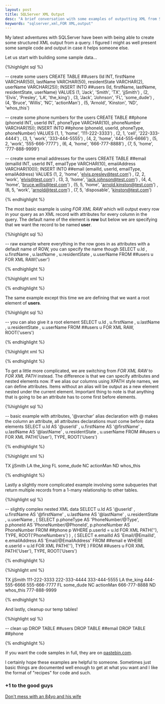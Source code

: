 ```yaml
---
layout: post
title: SQLServer XML Output
desc: "A brief conversation with some examples of outputting XML from SQLServer"
keywords: "sqlserver,xml,FOR XML,output"
---
```


My latest adventures with SQLServer have been with being able to create some structured XML output from a query.  I figured I might as well present some sample code and output in case it helps someone else.

Let us start with building some sample data...

{%highlight sql %}

-- create some users
CREATE TABLE ##users (Id INT, firstName VARCHAR(50), lastName VARCHAR(50), residentState VARCHAR(2), userName VARCHAR(25));
INSERT INTO ##users (Id, firstName, lastName, residentState, userName)
VALUES
	(1, 'Jack', 'Smith', 'TX', 'jjSmith')
	, (2, 'Elvis', 'Presley', 'LA', 'the_king')
	, (3, 'Jack', 'Johnson', 'FL', 'some_dude')
	, (4, 'Bruce', 'Willis', 'NC', 'actionMan')
	, (5, 'Arnold', 'Kinston', 'ND', 'whos_this')

-- create some phone numbers for the users
CREATE TABLE ##phone (phoneId INT, userId INT, phoneType VARCHAR(10), phoneNumber VARCHAR(15));
INSERT INTO ##phone (phoneId, userId, phoneType, phoneNumber)
VALUES
	(1, 1, 'home', '111-222-3333')
	, (2, 1, 'cell', '222-333-4444')
	, (3, 1, 'work', '333-444-5555')
	, (4, 2, 'home', '444-555-6666')
	, (5, 2, 'work', '555-666-7777')
	, (6, 4, 'home', '666-777-8888')
	, (7, 5, 'home', '777-888-9999')

-- create some email addresses for the users
CREATE TABLE ##email (emailId INT, userId INT, emailType VARCHAR(10), emailAddress VARCHAR(100));
INSERT INTO ##email (emailId, userId, emailType, emailAddress)
VALUES
	(1, 2, 'home', 'elvis.presley@test.com')
	, (2, 2, 'work', 'elvis@test.com')
	, (3, 3, 'home', 'jack.johnson@test.com')
	, (4, 4, 'home', 'bruce.willis@test.com')
	, (5, 5, 'home', 'arnold.kinston@test.com')
	, (6, 5, 'work', 'arnold@test.com')
	, (7, 5, 'disposable', 'kinston@test.com')

{% endhighlight %}

The most basic example is using *FOR XML RAW* which will output every row in your query as an XML record with attributes for every column in the query.  The default name of the element is **row** but below we are specifying that we want the record to be named **user**.

{%highlight sql %}

-- raw example where everything in the row goes in as attributes with a default name of ROW, you can specify the name though
SELECT
	u.Id
	, u.firstName
	, u.lastName
	, u.residentState
	, u.userName
FROM ##users u
FOR XML RAW('user')

{% endhighlight %}

{%highlight xml %}

<user Id="1" firstName="Jack" lastName="Smith" residentState="TX" userName="jjSmith" />
<user Id="2" firstName="Elvis" lastName="Presley" residentState="LA" userName="the_king" />
<user Id="3" firstName="Jack" lastName="Johnson" residentState="FL" userName="some_dude" />
<user Id="4" firstName="Bruce" lastName="Willis" residentState="NC" userName="actionMan" />
<user Id="5" firstName="Arnold" lastName="Kinston" residentState="ND" userName="whos_this" />

{% endhighlight %}

The same example except this time we are defining that we want a root element of **users**.

{%highlight sql %}

-- you can also give it a root element
SELECT
	u.Id
	, u.firstName
	, u.lastName
	, u.residentState
	, u.userName
FROM ##users u
FOR XML RAW, ROOT('users')

{% endhighlight %}

{%highlight xml %}

<users>
  <row Id="1" firstName="Jack" lastName="Smith" residentState="TX" userName="jjSmith" />
  <row Id="2" firstName="Elvis" lastName="Presley" residentState="LA" userName="the_king" />
  <row Id="3" firstName="Jack" lastName="Johnson" residentState="FL" userName="some_dude" />
  <row Id="4" firstName="Bruce" lastName="Willis" residentState="NC" userName="actionMan" />
  <row Id="5" firstName="Arnold" lastName="Kinston" residentState="ND" userName="whos_this" />
</users>

{% endhighlight %}

To get a little more complicated, we are switching from *FOR XML RAW* to *FOR XML PATH* instead.  The difference is that we can specify attributes and nested elements now.  If we alias our columns using XPATH style names, we can define attributes.  Items without an alias will be output as a new element nested under the current element.  Important thing to note is that anything that is going to be an attribute has to come first before elements.

{%highlight sql %}

-- basic example with attributes, '@varchar' alias declaration with @ makes the column an attribute, all attributes declarations must come before data elements
SELECT
	u.Id AS '@userId'
	, u.firstName AS '@firstName'
	, u.lastName  AS '@lastName'
	, u.residentState
	, u.userName
FROM ##users u
FOR XML PATH('User'), TYPE, ROOT('Users')

{% endhighlight %}

{%highlight xml %}

<Users>
  <User userId="1" firstName="Jack" lastName="Smith">
    <residentState>TX</residentState>
    <userName>jjSmith</userName>
  </User>
  <User userId="2" firstName="Elvis" lastName="Presley">
    <residentState>LA</residentState>
    <userName>the_king</userName>
  </User>
  <User userId="3" firstName="Jack" lastName="Johnson">
    <residentState>FL</residentState>
    <userName>some_dude</userName>
  </User>
  <User userId="4" firstName="Bruce" lastName="Willis">
    <residentState>NC</residentState>
    <userName>actionMan</userName>
  </User>
  <User userId="5" firstName="Arnold" lastName="Kinston">
    <residentState>ND</residentState>
    <userName>whos_this</userName>
  </User>
</Users>

{% endhighlight %}

Lastly a slightly more complicated example involving some subqueries that return multiple records from a 1-many relationship to other tables.

{%highlight sql %}

-- slightly complex nested XML data
SELECT 
	u.Id AS '@userId'
	, u.firstName AS '@firstName'
	, u.lastName  AS '@lastName'
	, u.residentState
	, u.userName
	, (
		SELECT p.phoneType AS 'PhoneNumber/@Type', p.phoneId AS 'PhoneNumber/@PhoneId', p.phoneNumber AS PhoneNumber
		FROM ##phone p
		WHERE p.userId = u.Id
		FOR XML PATH(''), TYPE, ROOT('PhoneNumbers')
	)
	, (
		SELECT e.emailId AS 'Email/@EmailId', e.emailAddress AS 'Email/@EmailAddress'
		FROM ##email e
		WHERE e.userId = u.Id
		FOR XML PATH(''), TYPE
	)
FROM ##users u
FOR XML PATH('User'), TYPE, ROOT('Users')

{% endhighlight %}

{%highlight xml %}

<Users>
  <User userId="1" firstName="Jack" lastName="Smith">
    <residentState>TX</residentState>
    <userName>jjSmith</userName>
    <PhoneNumbers>
      <PhoneNumber Type="home" PhoneId="1">111-222-3333</PhoneNumber>
      <PhoneNumber Type="cell" PhoneId="2">222-333-4444</PhoneNumber>
      <PhoneNumber Type="work" PhoneId="3">333-444-5555</PhoneNumber>
    </PhoneNumbers>
  </User>
  <User userId="2" firstName="Elvis" lastName="Presley">
    <residentState>LA</residentState>
    <userName>the_king</userName>
    <PhoneNumbers>
      <PhoneNumber Type="home" PhoneId="4">444-555-6666</PhoneNumber>
      <PhoneNumber Type="work" PhoneId="5">555-666-7777</PhoneNumber>
    </PhoneNumbers>
    <Email EmailId="1" EmailAddress="elvis.presley@test.com" />
    <Email EmailId="2" EmailAddress="elvis@test.com" />
  </User>
  <User userId="3" firstName="Jack" lastName="Johnson">
    <residentState>FL</residentState>
    <userName>some_dude</userName>
    <Email EmailId="3" EmailAddress="jack.johnson@test.com" />
  </User>
  <User userId="4" firstName="Bruce" lastName="Willis">
    <residentState>NC</residentState>
    <userName>actionMan</userName>
    <PhoneNumbers>
      <PhoneNumber Type="home" PhoneId="6">666-777-8888</PhoneNumber>
    </PhoneNumbers>
    <Email EmailId="4" EmailAddress="bruce.willis@test.com" />
  </User>
  <User userId="5" firstName="Arnold" lastName="Kinston">
    <residentState>ND</residentState>
    <userName>whos_this</userName>
    <PhoneNumbers>
      <PhoneNumber Type="home" PhoneId="7">777-888-9999</PhoneNumber>
    </PhoneNumbers>
    <Email EmailId="5" EmailAddress="arnold.kinston@test.com" />
    <Email EmailId="6" EmailAddress="arnold@test.com" />
    <Email EmailId="7" EmailAddress="kinston@test.com" />
  </User>
</Users>

{% endhighlight %}

And lastly, cleanup our temp tables!

{%highlight sql %}

-- clean up
DROP TABLE ##users
DROP TABLE ##email
DROP TABLE ##phone

{% endhighlight %}

If you want the code samples in full, they are on [pastebin.com](http://pastebin.com/uKHMBkXH).

I certainly hope these examples are helpful to someone.  Sometimes just basic things are documented well enough to get at what you want and I like the format of "recipes" for code and such.

### +1 to the good guys
[Don't mess with an 84yo and his wife](http://dailycaller.com/2015/03/19/surveillance-footage-shows-armed-84-year-old-man-sending-his-attacker-running-for-the-hills-video/)
